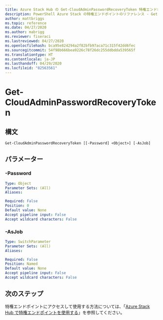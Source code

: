 ```yaml
---
title: Azure Stack Hub の Get-CloudAdminPasswordRecoveryToken 特権エンドポイント
description: PowerShell Azure Stack の特権エンドポイントのリファレンス - Get-CloudAdminPasswordRecoveryToken
author: mattbriggs
ms.topic: reference
ms.date: 04/27/2020
ms.author: mabrigg
ms.reviewer: fiseraci
ms.lastreviewed: 04/27/2020
ms.openlocfilehash: bca95e824294a2f82bfb97aca71c315f42dd6fec
ms.sourcegitcommit: 54f98b666bea9226c78f26dc255ddbdda539565f
ms.translationtype: HT
ms.contentlocale: ja-JP
ms.lasthandoff: 04/29/2020
ms.locfileid: "82563561"
---
```

# <a name="get-cloudadminpasswordrecoverytoken"></a>Get-CloudAdminPasswordRecoveryToken

## <a name="syntax"></a>構文

```
Get-CloudAdminPasswordRecoveryToken [[-Password] <Object>] [-AsJob]
```

## <a name="parameters"></a>パラメーター

### <a name="-password"></a>-Password

```yaml
Type: Object
Parameter Sets: (All)
Aliases:

Required: False
Position: 0
Default value: None
Accept pipeline input: False
Accept wildcard characters: False
```

### <a name="-asjob"></a>-AsJob


```yaml
Type: SwitchParameter
Parameter Sets: (All)
Aliases:

Required: False
Position: Named
Default value: None
Accept pipeline input: False
Accept wildcard characters: False
```

## <a name="next-steps"></a>次のステップ

特権エンドポイントにアクセスして使用する方法については、「[Azure Stack Hub で特権エンドポイントを使用する](https://docs.microsoft.com/azure-stack/operator/azure-stack-privileged-endpoint)」を参照してください。